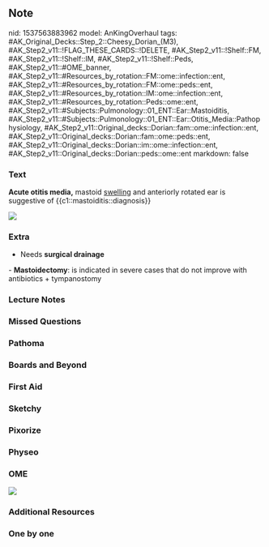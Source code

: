 ## Note
nid: 1537563883962
model: AnKingOverhaul
tags: #AK_Original_Decks::Step_2::Cheesy_Dorian_(M3), #AK_Step2_v11::!FLAG_THESE_CARDS::!DELETE, #AK_Step2_v11::!Shelf::FM, #AK_Step2_v11::!Shelf::IM, #AK_Step2_v11::!Shelf::Peds, #AK_Step2_v11::#OME_banner, #AK_Step2_v11::#Resources_by_rotation::FM::ome::infection::ent, #AK_Step2_v11::#Resources_by_rotation::FM::ome::peds::ent, #AK_Step2_v11::#Resources_by_rotation::IM::ome::infection::ent, #AK_Step2_v11::#Resources_by_rotation::Peds::ome::ent, #AK_Step2_v11::#Subjects::Pulmonology::01_ENT::Ear::Mastoiditis, #AK_Step2_v11::#Subjects::Pulmonology::01_ENT::Ear::Otitis_Media::Pathophysiology, #AK_Step2_v11::Original_decks::Dorian::fam::ome::infection::ent, #AK_Step2_v11::Original_decks::Dorian::fam::ome::peds::ent, #AK_Step2_v11::Original_decks::Dorian::im::ome::infection::ent, #AK_Step2_v11::Original_decks::Dorian::peds::ome::ent
markdown: false

### Text
<b>Acute otitis media,</b> mastoid <u>swelling</u> and anteriorly
rotated ear is suggestive of {{c1::mastoiditis::diagnosis}}
<div><img src="220px-Mastoiditis1.jpg"></div>

### Extra
- Needs <b>surgical drainage</b>
<div>
  - <b>Mastoidectomy</b>: is indicated in severe cases that do not
  improve with antibiotics + tympanostomy
</div>

### Lecture Notes


### Missed Questions


### Pathoma


### Boards and Beyond


### First Aid


### Sketchy


### Pixorize


### Physeo


### OME
<div class="ome-widget">
  <a href="https://onlinemeded.org?ref=anki"><img src=
  "_OME_AnkiFlashcards_General_3.png"></a>
</div>

### Additional Resources


### One by one

